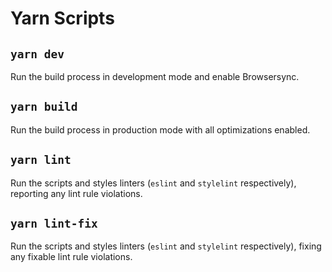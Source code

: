 # Yarn Scripts

## `yarn dev`

Run the build process in development mode and enable Browsersync.

## `yarn build`

Run the build process in production mode with all optimizations enabled.

## `yarn lint`

Run the scripts and styles linters (`eslint` and `stylelint` respectively), reporting any lint rule violations.

## `yarn lint-fix`

Run the scripts and styles linters (`eslint` and `stylelint` respectively), fixing any fixable lint rule violations.

